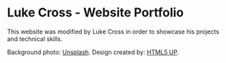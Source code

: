 # Luke Cross - Website Portfolio

This website was modified by Luke Cross in order to showcase his projects and technical skills.

Background photo: [Unsplash](https://unsplash.com/photos/q2GNdFmhxx4).
Design created by: [HTML5 UP](https://html5up.net/).
